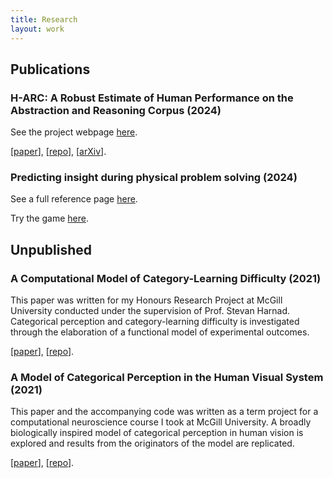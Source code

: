 ```yaml
---
title: Research
layout: work
---
```


## Publications

### H-ARC: A Robust Estimate of Human Performance on the Abstraction and Reasoning Corpus (2024)

See the project webpage [here](https://arc-visualizations.github.io).

\[[paper](/assets/papers/human-arc.pdf)\], \[[repo]()\], \[[arXiv]()\].

### Predicting insight during physical problem solving (2024)

See a full reference page [here](https://gureckislab.org/papers/#/ref/legris2024physicalsolving).

Try the game [here](https://exps.gureckislab.org/e/blue-gigantic-golf/#/).

## Unpublished

### A Computational Model of Category-Learning Difficulty (2021)

This paper was written for my Honours Research Project at McGill University conducted under the supervision of Prof. Stevan Harnad. Categorical perception and category-learning difficulty is investigated through the elaboration of a functional model of experimental outcomes.

\[[paper](/assets/papers/a%20model%20of%20category-learning%20difficulty.pdf)\], \[[repo](https://github.com/AlephG/cp-complexity-model)\].

### A Model of Categorical Perception in the Human Visual System (2021)

This paper and the accompanying code was written as a term project for a computational neuroscience course I took at McGill University. A broadly biologically inspired model of categorical perception in human vision is explored and results from the originators of the model are replicated.

\[[paper](/assets/papers/categorical%20perception%20in%20human%20vision.pdf)\], \[[repo](https://github.com/AlephG/cp-human-vision)\].
